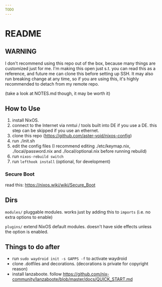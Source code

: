 ```yaml
---
TODO
---
```


# README

## WARNING

I don't recommend using this repo out of the box, because many things are customized just for me.
I'm making this open just s.t. you can read this as a reference, and future me can clone this before setting up SSH.
It may also run breaking change at any time, so if you are using this, it's highly recommended to detach from my remote repo.

(take a look at NOTES.md though, it may be worth it)

## How to Use

1. install NixOS.
2. connect to the Internet via nmtui / tools built into DE if you use a DE. this step can be skipped if you use an ethernet.
3. clone this repo (https://github.com/aster-void/nixos-config)
4. run ./init.sh
5. edit the config files (I recommend editing ./etc/keymap.nix, ./local/password.nix and ./local/optional.nix before running rebuild)
6. run `nixos-rebuild switch`
7. run `lefthook install` (optional, for development)

### Secure Boot

read this: <https://nixos.wiki/wiki/Secure_Boot>

## Dirs

`modules/`
pluggable modules. works just by adding this to `imports` (i.e. no extra options to enable)

`plugins/`
extend NixOS default modules. doesn't have side effects unless the option is enabled.

## Things to do after

- run `sudo waydroid init -s GAPPS -f` to activate waydroid
- clone .dotfiles and decorations. (decorations is private for copyright reason)
- install lanzaboote. follow <https://github.com/nix-community/lanzaboote/blob/master/docs/QUICK_START.md>
